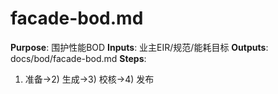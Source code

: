 # facade-bod.md

**Purpose**: 围护性能BOD
**Inputs**: 业主EIR/规范/能耗目标
**Outputs**: docs/bod/facade-bod.md
**Steps**:

1. 准备→2) 生成→3) 校核→4) 发布

